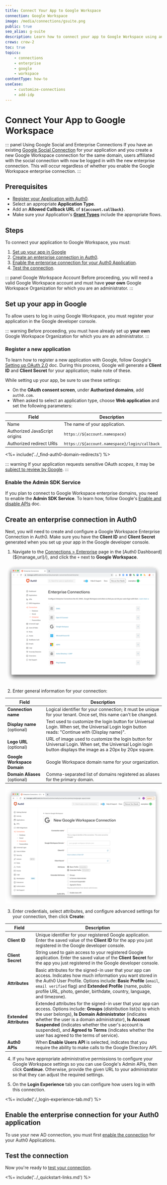 ```yaml
---
title: Connect Your App to Google Workspace
connection: Google Workspace
image: /media/connections/gsuite.png
public: true
seo_alias: g-suite
description: Learn how to connect your app to Google Workspace using an enterprise connection.
crews: crew-2
toc: true
topics:
    - connections
    - enterprise
    - google
    - workspace
contentType: how-to
useCase:
    - customize-connections
    - add-idp
---
```

# Connect Your App to Google Workspace

::: panel Using Google Social and Enterprise Connections
If you have an existing [Google Social Connection](/connections/social/google) for your application and you create a new Google Workspace connection for the same domain, users affiliated with the social connection with now be logged in with the new enterprise connection. This will occur regardless of whether you enable the Google Workspace enterprise connection.
:::

## Prerequisites

  * [Register your Application with Auth0](/getting-started/set-up-app). 
  * Select an appropriate **Application Type**.
  * Add an **Allowed Callback URL** of **`${account.callback}`**.
  * Make sure your Application's **[Grant Types](/dashboard/guides/applications/update-grant-types)** include the appropriate flows. 

## Steps

To connect your application to Google Workspace, you must:

1. [Set up your app in Google](#set-up-your-app-in-google)
2. [Create an enterprise connection in Auth0](#create-an-enterprise-connection-in-auth0).
3. [Enable the enterprise connection for your Auth0 Application](#enable-the-enterprise-connection-for-your-auth0-application).
4. [Test the connection](#test-the-connection).

::: panel Google Workspace Account
Before proceeding, you will need a valid Google Workspace account and must have **your own** Google Workspace Organization for which you are an administrator. 
:::

## Set up your app in Google

To allow users to log in using Google Workspace, you must register your application in the Google developer console.

::: warning
Before proceeding, you must have already set up **your own** Google Workspace Organization for which you are an administrator.
:::

### Register a new application

To learn how to register a new application with Google, follow Google's [Setting up OAuth 2.0](https://support.google.com/googleapi/answer/6158849) doc. During this process, Google will generate a **Client ID** and **Client Secret** for your application; make note of these.

While setting up your app, be sure to use these settings:

* On the **OAuth consent screen**, under **Authorized domains**, add `auth0.com`.
* When asked to select an application type, choose **Web application** and set the following parameters:

| Field | Description |
| ----- | ----------- |
| Name | The name of your application. |
| Authorized JavaScript origins | `https://${account.namespace}` |
| Authorized redirect URIs | `https://${account.namespace}/login/callback` |

<%= include('../_find-auth0-domain-redirects') %>

::: warning
If your application requests sensitive OAuth <dfn data-key="scope">scopes</dfn>, it may be [subject to review by Google](https://developers.google.com/apps-script/guides/client-verification).
:::

### Enable the Admin SDK Service

If you plan to connect to Google Workspace enterprise domains, you need to enable the **Admin SDK Service**. To learn how, follow Google's [Enable and disable APIs](https://support.google.com/googleapi/answer/6158841) doc.

## Create an enterprise connection in Auth0

Next, you will need to create and configure a Google Workspace Enterprise Connection in Auth0. Make sure you have the **Client ID** and **Client Secret** generated when you set up your app in the Google developer console.

1. Navigate to the [Connections > Enterprise](${manage_url}/#/connections/enterprise) page in the [Auth0 Dashboard](${manage_url}/), and click the `+` next to **Google Workspace**.

![Create Connection Type](/media/articles/dashboard/connections/enterprise/conn-enterprise-list-2.png)

2. Enter general information for your connection:

| Field | Description |
| ----- | ----------- |
| **Connection name** | Logical identifier for your connection; it must be unique for your tenant. Once set, this name can't be changed. |
| **Display name** (optional) | Text used to customize the login button for Universal Login. When set, the Universal Login login button reads: "Continue with {Display name}". |
| **Logo URL** (optional) | URL of image used to customize the login button for Universal Login. When set, the Universal Login login button displays the image as a 20px by 20px square. |
| **Google Workspace Domain** | Google Workspace domain name for your organization. |
| **Domain Aliases** (optional) | Comma-separated list of domains registered as aliases for the primary domain. |

![Configure General Google G Suite Settings](/media/articles/dashboard/connections/enterprise/conn-enterprise-gsuite-settings-1-new.png)

3. Enter credentials, select attributes, and configure advanced settings for your connection, then click **Create**:

| Field | Description |
| ----- | ----------- |
| **Client ID** | Unique identifier for your registered Google application. Enter the saved value of the **Client ID** for the app you just registered in the Google developer console. |
| **Client Secret** | String used to gain access to your registered Google application. Enter the saved value of the **Client Secret** for the app you just registered in the Google developer console. |
| **Attributes** | Basic attributes for the signed-in user that your app can access. Indicates how much information you want stored in the Auth0 User Profile. Options include: **Basic Profile** (`email`, `email verified` flag) and **Extended Profile** (name, public profile URL, photo, gender, birthdate, country, language, and timezone). |
| **Extended Attributes** | Extended attributes for the signed-in user that your app can access. Options include: **Groups** (distribution list(s) to which the user belongs), **Is Domain Administrator** (indicates whether the user is a domain administrator), **Is Account Suspended** (indicates whether the user's account is suspended), and **Agreed to Terms** (indicates whether the user has agreed to the terms of service). |
| **Auth0 APIs** | When **Enable Users API** is selected, indicates that you require the ability to make calls to the Google Directory API. |


4. If you have appropriate administrative permissions to configure your Google Workspace settings so you can use Google's Admin APIs, then click **Continue**. Otherwise, provide the given URL to your administrator so that they can adjust the required settings.

5. On the **Login Experience** tab you can configure how users log in with this connection.

<%= include('./_login-experience-tab.md') %>

## Enable the enterprise connection for your Auth0 application

To use your new AD connection, you must first [enable the connection](/dashboard/guides/connections/enable-connections-enterprise) for your Auth0 Applications.

## Test the connection

Now you're ready to [test your connection](/dashboard/guides/connections/test-connections-enterprise).

<%= include('../_quickstart-links.md') %>
